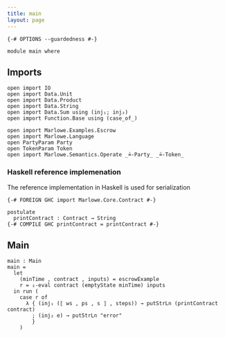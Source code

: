 ```yaml
---
title: main
layout: page
---
```


```
{-# OPTIONS --guardedness #-}

module main where
```

## Imports

```
open import IO
open import Data.Unit
open import Data.Product
open import Data.String
open import Data.Sum using (inj₁; inj₂)
open import Function.Base using (case_of_)

open import Marlowe.Examples.Escrow
open import Marlowe.Language
open PartyParam Party
open TokenParam Token
open import Marlowe.Semantics.Operate _≟-Party_ _≟-Token_
```

### Haskell reference implemenation

The reference implementation in Haskell is used for serialization 

```
{-# FOREIGN GHC import Marlowe.Core.Contract #-}

postulate
  printContract : Contract → String
{-# COMPILE GHC printContract = printContract #-}
```

## Main

```
main : Main
main =
  let
    (minTime , contract , inputs) = escrowExample
    r = ⇓-eval contract (emptyState minTime) inputs
  in run (
    case r of
      λ { (inj₁ (⟦ ws , ps , s ⟧ , steps)) → putStrLn (printContract contract)
        ; (inj₂ e) → putStrLn "error"
        }
    )
```


